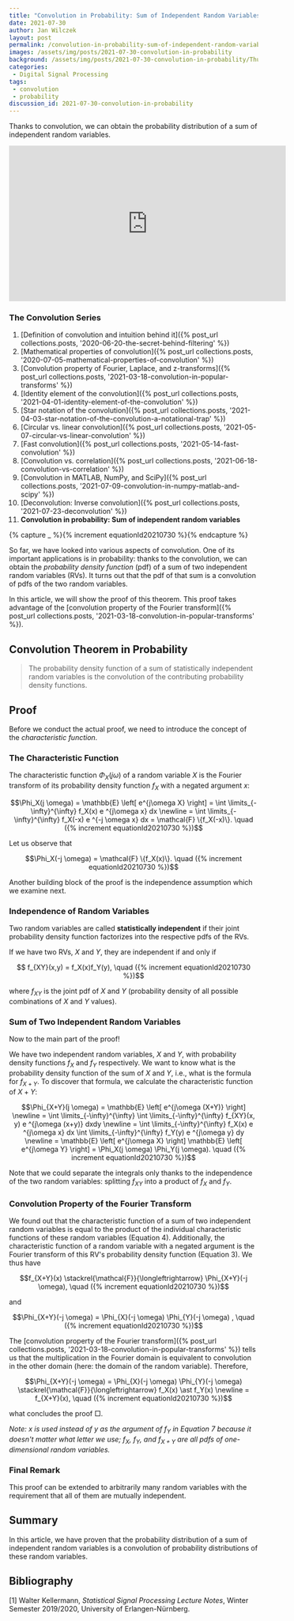 ```yaml
---
title: "Convolution in Probability: Sum of Independent Random Variables (With Proof)"
date: 2021-07-30
author: Jan Wilczek
layout: post
permalink: /convolution-in-probability-sum-of-independent-random-variables-with-proof/
images: /assets/img/posts/2021-07-30-convolution-in-probability
background: /assets/img/posts/2021-07-30-convolution-in-probability/Thumbnail.webp
categories:
 - Digital Signal Processing
tags:
 - convolution
 - probability
discussion_id: 2021-07-30-convolution-in-probability
---
```

Thanks to convolution, we can obtain the probability distribution of a sum of independent random variables.

<iframe width="560" height="315" src="https://www.youtube.com/embed/9ytYz9upnG4" title="YouTube video player" frameborder="0" allow="accelerometer; autoplay; clipboard-write; encrypted-media; gyroscope; picture-in-picture" allowfullscreen loading="lazy"></iframe>

### The Convolution Series
1. [Definition of convolution and intuition behind it]({% post_url collections.posts, '2020-06-20-the-secret-behind-filtering' %})
1. [Mathematical properties of convolution]({% post_url collections.posts, '2020-07-05-mathematical-properties-of-convolution' %})
1. [Convolution property of Fourier, Laplace, and z-transforms]({% post_url collections.posts, '2021-03-18-convolution-in-popular-transforms' %})
1. [Identity element of the convolution]({% post_url collections.posts, '2021-04-01-identity-element-of-the-convolution' %})
1. [Star notation of the convolution]({% post_url collections.posts, '2021-04-03-star-notation-of-the-convolution-a-notational-trap' %})
1. [Circular vs. linear convolution]({% post_url collections.posts, '2021-05-07-circular-vs-linear-convolution' %})
1. [Fast convolution]({% post_url collections.posts, '2021-05-14-fast-convolution' %})
1. [Convolution vs. correlation]({% post_url collections.posts, '2021-06-18-convolution-vs-correlation' %})
1. [Convolution in MATLAB, NumPy, and SciPy]({% post_url collections.posts, '2021-07-09-convolution-in-numpy-matlab-and-scipy' %})
1. [Deconvolution: Inverse convolution]({% post_url collections.posts, '2021-07-23-deconvolution' %})
1. **Convolution in probability: Sum of independent random variables**



{% capture _ %}{% increment equationId20210730  %}{% endcapture %}

So far, we have looked into various aspects of convolution. One of its important applications is in probability: thanks to the convolution, we can obtain the *probability density function* (pdf) of a sum of two independent random variables (RVs). It turns out that the pdf of that sum is a convolution of pdfs of the two random variables.

In this article, we will show the proof of this theorem. This proof takes advantage of the [convolution property of the Fourier transform]({% post_url collections.posts, '2021-03-18-convolution-in-popular-transforms' %}).

## Convolution Theorem in Probability

> The probability density function of a sum of statistically independent random variables is the convolution of the contributing probability density functions. 

## Proof 

Before we conduct the actual proof, we need to introduce the concept of the *characteristic function*.

### The Characteristic Function

The characteristic function $\Phi_X(j \omega)$ of a random variable $X$ is the Fourier transform of its probability density function $f_X$ with a negated argument $x$:

$$\Phi_X(j \omega) = \mathbb{E} \left[ e^{j\omega X} \right] = \int \limits_{-\infty}^{\infty} f_X(x) e ^{j\omega x} dx \newline = \int \limits_{-\infty}^{\infty} f_X(-x) e ^{-j \omega x} dx = \mathcal{F} \{f_X(-x)\}. \quad ({% increment equationId20210730  %})$$

Let us observe that 

$$\Phi_X(-j \omega) = \mathcal{F} \{f_X(x)\}. \quad ({% increment equationId20210730  %})$$

Another building block of the proof is the independence assumption which we examine next.

### Independence of Random Variables

Two random variables are called **statistically independent** if their joint probability density function factorizes into the respective pdfs of the RVs.

If we have two RVs, $X$ and $Y$, they are independent if and only if

$$ f_{XY}(x,y) = f_X(x)f_Y(y), \quad ({% increment equationId20210730  %})$$

where $f_{XY}$ is the joint pdf of $X$ and $Y$ (probability density of all possible combinations of $X$ and $Y$ values).

### Sum of Two Independent Random Variables

Now to the main part of the proof!

We have two independent random variables, $X$ and $Y$, with probability density functions $f_X$ and $f_Y$ respectively. We want to know what is the probability density function of the sum of $X$ and $Y$, i.e., what is the formula for $f_{X+Y}$. To discover that formula, we calculate the characteristic function of $X+Y$:

$$\Phi_{X+Y}(j \omega) = \mathbb{E} \left[ e^{j\omega (X+Y)} \right] 
\newline = \int \limits_{-\infty}^{\infty} \int \limits_{-\infty}^{\infty} f_{XY}(x, y) e ^{j\omega (x+y)} dxdy
\newline =  \int \limits_{-\infty}^{\infty} f_X(x) e ^{j\omega x} dx  \int \limits_{-\infty}^{\infty} f_Y(y) e ^{j\omega y} dy 
\newline = \mathbb{E} \left[ e^{j\omega X} \right] \mathbb{E} \left[ e^{j\omega Y} \right] = \Phi_X(j \omega) \Phi_Y(j \omega). \quad ({% increment equationId20210730  %})$$

Note that we could separate the integrals only thanks to the independence of the two random variables: splitting $f_{XY}$ into a product of $f_X$ and $f_Y$.

### Convolution Property of the Fourier Transform

We found out that the characteristic function of a sum of two independent random variables is equal to the product of the individual characteristic functions of these random variables (Equation 4). Additionally, the characteristic function of a random variable with a negated argument is the Fourier transform of this RV's probability density function (Equation 3). We thus have

$$f_{X+Y}(x) \stackrel{\mathcal{F}}{\longleftrightarrow} \Phi_{X+Y}(-j \omega), \quad ({% increment equationId20210730  %})$$

and 

$$\Phi_{X+Y}(-j \omega) = \Phi_{X}(-j \omega) \Phi_{Y}(-j \omega) , \quad ({% increment equationId20210730  %})$$

The [convolution property of the Fourier transform]({% post_url collections.posts, '2021-03-18-convolution-in-popular-transforms' %}) tells us that the multiplication in the Fourier domain is equivalent to convolution in the other domain (here: the domain of the random variable). Therefore,

$$\Phi_{X+Y}(-j \omega) = \Phi_{X}(-j \omega) \Phi_{Y}(-j \omega) \stackrel{\mathcal{F}}{\longleftrightarrow} f_X(x) \ast f_Y(x) 
\newline = f_{X+Y}(x), \quad ({% increment equationId20210730  %})$$

what concludes the proof $\Box$.

*Note: $x$ is used instead of $y$ as the argument of $f_Y$ in Equation 7 because it doesn't matter what letter we use; $f_X$, $f_Y$, and $f_{X+Y}$ are all pdfs of one-dimensional random variables.*

### Final Remark

This proof can be extended to arbitrarily many random variables with the requirement that all of them are mutually independent.

## Summary

In this article, we have proven that the probability distribution of a sum of independent random variables is a convolution of probability distributions of these random variables.

## Bibliography

[1] Walter Kellermann, *Statistical Signal Processing Lecture Notes*, Winter Semester 2019/2020, University of Erlangen-Nürnberg.


